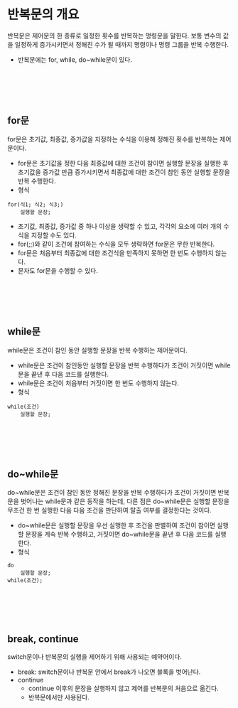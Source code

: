 # 반복문의 개요
반복문은 제어문의 한 종류로 일정한 횟수를 반복하는 명령문을 말한다. 보통 변수의 값을 일정하게 증가시키면서 정해진 수가 될 때까지 명령이나 명령 그룹을 반복 수행한다.
- 반복문에는 for, while, do~while문이 있다.

<br>
<br>
<br>
<br>

## for문
for문은 초기값, 최종값, 증가값을 지정하는 수식을 이용해 정해진 횟수를 반복하는 제어문이다.
- for문은 초기값을 정한 다음 최종값에 대한 조건이 참이면 실행할 문장을 실행한 후 초기값을 증가값 만큼 증가시키면서 최종값에 대한 조건이 참인 동안 실행할 문장을 반복 수행한다.
- 형식

```
for(식1; 식2; 식3;)
    실행할 문장;
```

- 초기값, 최종값, 증가값 중 하나 이상을 생략할 수 있고, 각각의 요소에 여러 개의 수식을 지정할 수도 있다.
- for(;;)와 같이 조건에 참여하는 수식을 모두 생략하면 for문은 무한 반복한다.
- for문은 처음부터 최종값에 대한 조건식을 만족하지 못하면 한 번도 수행하지 않는다.
- 문자도 for문을 수행할 수 있다.

<br>
<br>
<br>
<br>

## while문
while문은 조건이 참인 동안 실행할 문장을 반복 수행하는 제어문이다.
- while문은 조건이 참인동안 실행할 문장을 반복 수행하다가 조건이 거짓이면 while문을 끝낸 후 다음 코드를 실행한다.
- while문은 조건이 처음부터 거짓이면 한 번도 수행하지 않는다.
- 형식

```
while(조건)
    실행할 문장;
```

<br>
<br>
<br>
<br>

## do~while문
do~while문은 조건이 참인 동안 정해진 문장을 반복 수행하다가 조건이 거짓이면 반복문을 벗어나는 while문과 같은 동작을 하는데, 다른 점은 do~while문은 실행할 문장을 무조건 한 번 실행한 다음 다음 조건을 판단하여 탈출 여부를 결정한다는 것이다.
- do~while문은 실행할 문장을 우선 실행한 후 조건을 판별하여 조건이 참이면 실행할 문장을 계속 반복 수행하고, 거짓이면 do~while문을 끝낸 후 다음 코드를 실행한다.
- 형식

```
do
    실행할 문장;
while(조건);
```

<br>
<br>
<br>
<br>

## break, continue
switch문이나 반복문의 실행을 제어하기 위해 사용되는 예약어이다.
- break: switch문이나 반복문 안에서 break가 나오면 블록을 벗어난다.
- continue
    * continue 이후의 문장을 실행하지 않고 제어를 반복문의 처음으로 옮긴다.
    * 반복문에서만 사용된다.

    